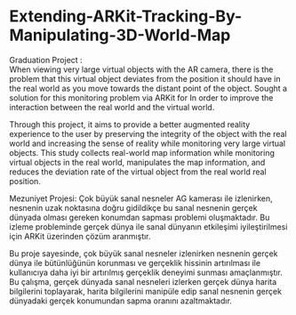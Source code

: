 # Extending-ARKit-Tracking-By-Manipulating-3D-World-Map
 Graduation Project :  
When viewing very large virtual objects with the AR camera, there is the problem that this virtual object deviates from the position it should have in the real world as you move towards the distant point of the object. Sought a solution for this monitoring problem via ARKit for In order to improve the interaction between the real world and the virtual world.  

Through this project, it aims to provide a better augmented reality experience to the user by preserving the integrity of the object with the real world and increasing the sense of reality while monitoring very large virtual objects. This study collects real-world map information while monitoring virtual objects in the real world, manipulates the map information, and reduces the deviation rate of the virtual object from the real world real position.  

Mezuniyet Projesi: 
Çok büyük sanal nesneler AG kamerası ile izlenirken, nesnenin uzak noktasına doğru gidildikçe bu sanal nesnenin gerçek dünyada olması gereken konumdan sapması problemi oluşmaktadır. Bu izleme probleminde gerçek dünya ile sanal dünyanın etkileşimi iyileştirilmesi için ARKit üzerinden çözüm aranmıştır.   

Bu proje sayesinde, çok büyük sanal nesneler izlenirken nesnenin gerçek dünya ile bütünlüğünün korunması ve gerçeklik hissinin artırılması ile kullanıcıya daha iyi bir artırılmış gerçeklik deneyimi sunması amaçlanmıştır. Bu çalışma, gerçek dünyada sanal nesneleri izlerken gerçek dünya harita bilgilerini toplayarak, harita bilgilerini manipüle edip sanal nesnenin gerçek dünyadaki gerçek konumundan sapma oranını azaltmaktadır.
